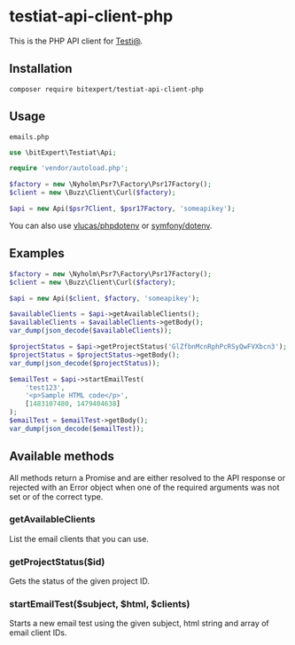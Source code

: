 # testiat-api-client-php

This is the PHP API client for [Testi@](https://testi.at).


## Installation

`composer require bitexpert/testiat-api-client-php`

## Usage

`emails.php`
```php
use \bitExpert\Testiat\Api;

require 'vendor/autoload.php';

$factory = new \Nyholm\Psr7\Factory\Psr17Factory();
$client = new \Buzz\Client\Curl($factory);

$api = new Api($psr7Client, $psr17Factory, 'someapikey');
```

You can also use [vlucas/phpdotenv](https://packagist.org/packages/vlucas/phpdotenv) or [symfony/dotenv](https://packagist.org/packages/symfony/dotenv).


## Examples

```php
$factory = new \Nyholm\Psr7\Factory\Psr17Factory();
$client = new \Buzz\Client\Curl($factory);

$api = new Api($client, $factory, 'someapikey');

$availableClients = $api->getAvailableClients();
$availableClients = $availableClients->getBody();
var_dump(json_decode($availableClients));

$projectStatus = $api->getProjectStatus('GlZfbnMcnRphPcRSyQwFVXbcn3');
$projectStatus = $projectStatus->getBody();
var_dump(json_decode($projectStatus));

$emailTest = $api->startEmailTest(
    'test123',
    '<p>Sample HTML code</p>',
    [1483107480, 1479404638]
);
$emailTest = $emailTest->getBody();
var_dump(json_decode($emailTest));
```


## Available methods

All methods return a Promise and are either resolved to the API response or rejected with an Error object when one of the required arguments was not set or of the correct type.


### getAvailableClients

List the email clients that you can use.


### getProjectStatus($id)

Gets the status of the given project ID.


### startEmailTest($subject, $html, $clients)

Starts a new email test using the given subject, html string and array of email client IDs.